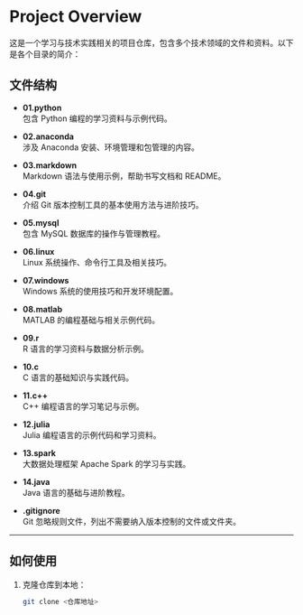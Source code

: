 # Project Overview

这是一个学习与技术实践相关的项目仓库，包含多个技术领域的文件和资料。以下是各个目录的简介：

## 文件结构

- **01.python**  
  包含 Python 编程的学习资料与示例代码。

- **02.anaconda**  
  涉及 Anaconda 安装、环境管理和包管理的内容。

- **03.markdown**  
  Markdown 语法与使用示例，帮助书写文档和 README。

- **04.git**  
  介绍 Git 版本控制工具的基本使用方法与进阶技巧。

- **05.mysql**  
  包含 MySQL 数据库的操作与管理教程。

- **06.linux**  
  Linux 系统操作、命令行工具及相关技巧。

- **07.windows**  
  Windows 系统的使用技巧和开发环境配置。

- **08.matlab**  
  MATLAB 的编程基础与相关示例代码。

- **09.r**  
  R 语言的学习资料与数据分析示例。

- **10.c**  
  C 语言的基础知识与实践代码。

- **11.c++**  
  C++ 编程语言的学习笔记与示例。

- **12.julia**  
  Julia 编程语言的示例代码和学习资料。

- **13.spark**  
  大数据处理框架 Apache Spark 的学习与实践。

- **14.java**  
  Java 语言的基础与进阶教程。

- **.gitignore**  
  Git 忽略规则文件，列出不需要纳入版本控制的文件或文件夹。

---

## 如何使用

1. 克隆仓库到本地：
   ```bash
   git clone <仓库地址>

